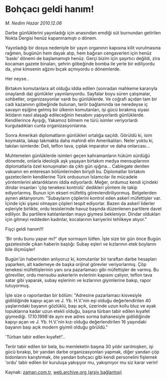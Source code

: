 # Bohçacı geldi hanım!

*M. Nedim Hazar 2010.12.06*

<td class="columnist-detail">
<p>Darbe günlüklerini yayınladığı için anasından emdiği süt burnundan getirilen Nokta Dergisi henüz kapanmamıştı o dönem.</p>
<p>
<div id="haberMetinDiv">
<p>Yayınladığı bir dosya nedeniyle bir yayın organının kapısına kilit vurulmasına rağmen, bugünün hem dayak atıp, hem bağıran cengaverleri için henüz 'baskı' dönemi de başlamamıştı henüz. Gerçi bizim için şaşırtıcı değildi, zira kocaman gazete binaları, şehrin göbeğinde bomba ile yerle bir ediliyordu da, yine kimsenin ağzını bıçak açmıyordu o dönemlerde.
<p>Her neyse..
<p>Birtakım komutanlara ait olduğu iddia edilen (sonradan mahkeme kararıyla onaylandı da) günlükler yayınlanıyordu. Sayfalar boyu süren çalışmalar, sohbetler, organizasyonlar vardı bu günlüklerde. Ve coğrafi açıdan tam bir cadı kazanının göbeğinde bulunan, terör bağlamında ise neredeyse iç savaşın eşiğine gelmiş bir ülkenin komutanları, işi gücü bırakmış siyasi iktidarın nasıl alaşağı edileceğinin hesabını yapıyorlardı günlüklerde. Kendilerince Ayışığı, Yakamoz bilmem ne türü isimler veriyorlardı kurguladıkları cunta organizasyonlarına.
<p>Sonra Amerikalı diplomatların günlükleri ortalığa saçıldı. Görüldü ki, isim koymakta, lakap takmakta daha mahirdi elin Amerikalıları. Neler yoktu ki, takılan isimlerde: Deli, teflon tava, çıplak imparator ve daha onlarcası...
<p>Muhtemelen günlüklerde isimleri geçen kahramanların hüküm sürdüğü dönemde, onlarla ideolojik aşk yaşayan birtakım medya mensuplarının diplomatlarla özel konuşmaları da çıktı gün ışığına... Cablegate denilen vakıanın en enteresan bölümlerinden biriydi bu. Diplomatlar birtakım gazetecilerin kendilerine Türk ordusunun İslamcılar ile mücadele yöntemlerini aktardıklarını iddia ediyorlardı. Meğer, ordumuz kendi içindeki dindar insanları 'çöp tenekesi kontrolü' dedikleri yöntem ile takip ediyorlarmış. Bunun için ekseri müfettiş görevlendiriliyormuş. Belgelerden aynen aktarıyorum: "Subayların çöplerini kontrol eden askerî müfettişler var. İçinde içki şişesi olmayan çöpleri tespit ediyorlar. Bazen da askerî liderler eşleriyle birlikte, ordu tesislerinde havuz başında düzenlenen partilere davet ediliyor. Bu partilere katılanlardan mayo giymesi bekleniyor. Dindar oldukları için gitmeyi reddeden kadınlar, kocalarının kariyerini tehlikeye atıyor."
<p>Fişçi geldi hanım!!!
<p> 'Bir ordu bunu yapar mı?' diye sormayın lütfen. İşte size bir gün önce Bugün gazetesinde çıkan haberin başlığı: Subay eşleri ve kızlarının etek boylarını bile ölçmüşler!
<p>Bugün'ün haberinden anlıyoruz ki, komutanlar bir taraftan darbe hesapları yaparken, alt kademeye de başka orijinal görevler veriyorlarmış. Çöp tenekesi müfettişlerinin yanı sıra pazarlamacı gibi müfettişler de varmış. Bu görevliler, ordu mensubu askerlerin evlerinin kapısını çalıyor, teflon tava satar gibi yaparak, subay eşlerinin ve kızlarının giyimlerine bakıp, rapor tutuyormuş.
<p>İşte size o raporlardan bir bölüm: "Adresine pazarlamacı kisvesiyle gidildiğinde kapıyı açan ve J. Yb. H.V.'nin eşi olduğu değerlendirilen 40 yaşlarındaki bayanın gözlüklü, başı açık, üzerinde uzun kollu bluz ve ayak topuklarına kadar uzun etekli olduğu, başına türban tabir edilen kıyafet giymediği. 17.10.1998'de aynı eve adres sorma bahanesiyle gidildiğinde kapıyı açan ve J. Yb. H.V.'nin kızı olduğu değerlendirilen 16 yaşındaki bayanın başı açık modern giyimli olduğu görüldü."
<p>'Türban tabir edilen kıyafet!'..
<p>Terör tabir edilen bir bela, bu memleketin başına 30 yıldır sarılmışken, işi gücü bırakıp, bir yandan darbe organizasyonları yapmak, diğer yandan çöp bidonlarını karıştırmak, öte yandan bohçacı gibi kendi personelini fişlemek 'ordu' tabir edilen bir kuruluşa yakışıyor mu, yakışmıyor mu siz karar verin! </p></p></p></p></p></p></p></p></p></p></p></div>
</p>
<a href="http://web.archive.org/web/20110217074340/mailto:n.hazar@zaman.com.tr">
</a></td>

Kaynak: [zaman.com.tr](http://zaman.com.tr/yazar.do?yazino=1061437), [web.archive.org (arşiv bağlantısı)](http://web.archive.org/web/20110217074340/http://www.zaman.com.tr:80/yazar.do?yazino=1061437)
